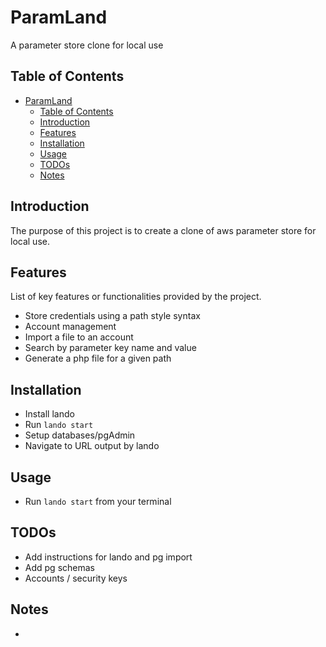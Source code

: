 # ParamLand

A parameter store clone for local use

## Table of Contents

- [ParamLand](#paramland)
  - [Table of Contents](#table-of-contents)
  - [Introduction](#introduction)
  - [Features](#features)
  - [Installation](#installation)
  - [Usage](#usage)
  - [TODOs](#todos)
  - [Notes](#notes)

## Introduction

The purpose of this project is to create a clone of aws parameter store for local use.

## Features

List of key features or functionalities provided by the project.

- Store credentials using a path style syntax
- Account management
- Import a file to an account
- Search by parameter key name and value
- Generate a php file for a given path

## Installation

- Install lando
- Run `lando start`
- Setup databases/pgAdmin
- Navigate to URL output by lando

## Usage

- Run `lando start` from your terminal


## TODOs
- Add instructions for lando and pg import
- Add pg schemas
- Accounts / security keys

## Notes
- 
